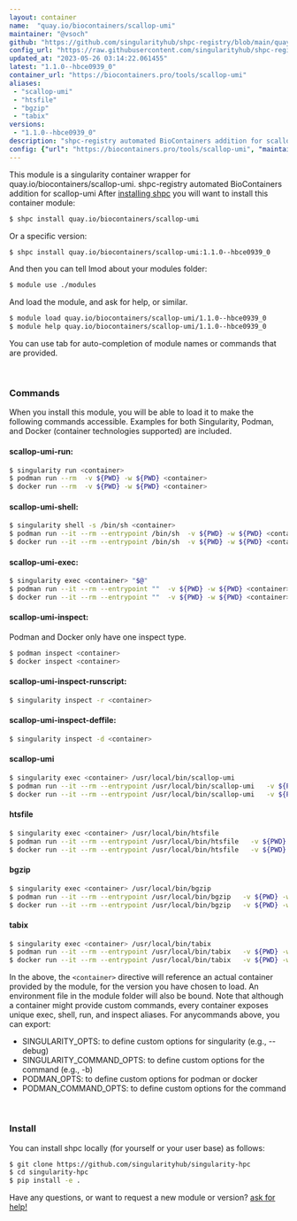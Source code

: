 ```yaml
---
layout: container
name:  "quay.io/biocontainers/scallop-umi"
maintainer: "@vsoch"
github: "https://github.com/singularityhub/shpc-registry/blob/main/quay.io/biocontainers/scallop-umi/container.yaml"
config_url: "https://raw.githubusercontent.com/singularityhub/shpc-registry/main/quay.io/biocontainers/scallop-umi/container.yaml"
updated_at: "2023-05-26 03:14:22.061455"
latest: "1.1.0--hbce0939_0"
container_url: "https://biocontainers.pro/tools/scallop-umi"
aliases:
 - "scallop-umi"
 - "htsfile"
 - "bgzip"
 - "tabix"
versions:
 - "1.1.0--hbce0939_0"
description: "shpc-registry automated BioContainers addition for scallop-umi"
config: {"url": "https://biocontainers.pro/tools/scallop-umi", "maintainer": "@vsoch", "description": "shpc-registry automated BioContainers addition for scallop-umi", "latest": {"1.1.0--hbce0939_0": "sha256:18c63a8e99bb356484a5b3b3718454fb4fc6bb4bc5981a71f64b411e6b19c29a"}, "tags": {"1.1.0--hbce0939_0": "sha256:18c63a8e99bb356484a5b3b3718454fb4fc6bb4bc5981a71f64b411e6b19c29a"}, "docker": "quay.io/biocontainers/scallop-umi", "aliases": {"scallop-umi": "/usr/local/bin/scallop-umi", "htsfile": "/usr/local/bin/htsfile", "bgzip": "/usr/local/bin/bgzip", "tabix": "/usr/local/bin/tabix"}}
---
```


This module is a singularity container wrapper for quay.io/biocontainers/scallop-umi.
shpc-registry automated BioContainers addition for scallop-umi
After [installing shpc](#install) you will want to install this container module:


```bash
$ shpc install quay.io/biocontainers/scallop-umi
```

Or a specific version:

```bash
$ shpc install quay.io/biocontainers/scallop-umi:1.1.0--hbce0939_0
```

And then you can tell lmod about your modules folder:

```bash
$ module use ./modules
```

And load the module, and ask for help, or similar.

```bash
$ module load quay.io/biocontainers/scallop-umi/1.1.0--hbce0939_0
$ module help quay.io/biocontainers/scallop-umi/1.1.0--hbce0939_0
```

You can use tab for auto-completion of module names or commands that are provided.

<br>

### Commands

When you install this module, you will be able to load it to make the following commands accessible.
Examples for both Singularity, Podman, and Docker (container technologies supported) are included.

#### scallop-umi-run:

```bash
$ singularity run <container>
$ podman run --rm  -v ${PWD} -w ${PWD} <container>
$ docker run --rm  -v ${PWD} -w ${PWD} <container>
```

#### scallop-umi-shell:

```bash
$ singularity shell -s /bin/sh <container>
$ podman run --it --rm --entrypoint /bin/sh  -v ${PWD} -w ${PWD} <container>
$ docker run --it --rm --entrypoint /bin/sh  -v ${PWD} -w ${PWD} <container>
```

#### scallop-umi-exec:

```bash
$ singularity exec <container> "$@"
$ podman run --it --rm --entrypoint ""  -v ${PWD} -w ${PWD} <container> "$@"
$ docker run --it --rm --entrypoint ""  -v ${PWD} -w ${PWD} <container> "$@"
```

#### scallop-umi-inspect:

Podman and Docker only have one inspect type.

```bash
$ podman inspect <container>
$ docker inspect <container>
```

#### scallop-umi-inspect-runscript:

```bash
$ singularity inspect -r <container>
```

#### scallop-umi-inspect-deffile:

```bash
$ singularity inspect -d <container>
```


#### scallop-umi

```bash
$ singularity exec <container> /usr/local/bin/scallop-umi
$ podman run --it --rm --entrypoint /usr/local/bin/scallop-umi   -v ${PWD} -w ${PWD} <container> -c " $@"
$ docker run --it --rm --entrypoint /usr/local/bin/scallop-umi   -v ${PWD} -w ${PWD} <container> -c " $@"
```


#### htsfile

```bash
$ singularity exec <container> /usr/local/bin/htsfile
$ podman run --it --rm --entrypoint /usr/local/bin/htsfile   -v ${PWD} -w ${PWD} <container> -c " $@"
$ docker run --it --rm --entrypoint /usr/local/bin/htsfile   -v ${PWD} -w ${PWD} <container> -c " $@"
```


#### bgzip

```bash
$ singularity exec <container> /usr/local/bin/bgzip
$ podman run --it --rm --entrypoint /usr/local/bin/bgzip   -v ${PWD} -w ${PWD} <container> -c " $@"
$ docker run --it --rm --entrypoint /usr/local/bin/bgzip   -v ${PWD} -w ${PWD} <container> -c " $@"
```


#### tabix

```bash
$ singularity exec <container> /usr/local/bin/tabix
$ podman run --it --rm --entrypoint /usr/local/bin/tabix   -v ${PWD} -w ${PWD} <container> -c " $@"
$ docker run --it --rm --entrypoint /usr/local/bin/tabix   -v ${PWD} -w ${PWD} <container> -c " $@"
```



In the above, the `<container>` directive will reference an actual container provided
by the module, for the version you have chosen to load. An environment file in the
module folder will also be bound. Note that although a container
might provide custom commands, every container exposes unique exec, shell, run, and
inspect aliases. For anycommands above, you can export:

 - SINGULARITY_OPTS: to define custom options for singularity (e.g., --debug)
 - SINGULARITY_COMMAND_OPTS: to define custom options for the command (e.g., -b)
 - PODMAN_OPTS: to define custom options for podman or docker
 - PODMAN_COMMAND_OPTS: to define custom options for the command

<br>

### Install

You can install shpc locally (for yourself or your user base) as follows:

```bash
$ git clone https://github.com/singularityhub/singularity-hpc
$ cd singularity-hpc
$ pip install -e .
```

Have any questions, or want to request a new module or version? [ask for help!](https://github.com/singularityhub/singularity-hpc/issues)